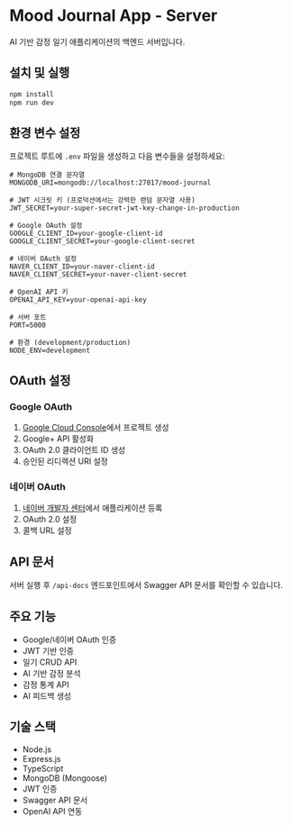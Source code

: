 # Mood Journal App - Server

AI 기반 감정 일기 애플리케이션의 백엔드 서버입니다.

## 설치 및 실행

```bash
npm install
npm run dev
```

## 환경 변수 설정

프로젝트 루트에 `.env` 파일을 생성하고 다음 변수들을 설정하세요:

```env
# MongoDB 연결 문자열
MONGODB_URI=mongodb://localhost:27017/mood-journal

# JWT 시크릿 키 (프로덕션에서는 강력한 랜덤 문자열 사용)
JWT_SECRET=your-super-secret-jwt-key-change-in-production

# Google OAuth 설정
GOOGLE_CLIENT_ID=your-google-client-id
GOOGLE_CLIENT_SECRET=your-google-client-secret

# 네이버 OAuth 설정
NAVER_CLIENT_ID=your-naver-client-id
NAVER_CLIENT_SECRET=your-naver-client-secret

# OpenAI API 키
OPENAI_API_KEY=your-openai-api-key

# 서버 포트
PORT=5000

# 환경 (development/production)
NODE_ENV=development
```

## OAuth 설정

### Google OAuth

1. [Google Cloud Console](https://console.cloud.google.com/)에서 프로젝트 생성
2. Google+ API 활성화
3. OAuth 2.0 클라이언트 ID 생성
4. 승인된 리디렉션 URI 설정

### 네이버 OAuth

1. [네이버 개발자 센터](https://developers.naver.com/)에서 애플리케이션 등록
2. OAuth 2.0 설정
3. 콜백 URL 설정

## API 문서

서버 실행 후 `/api-docs` 엔드포인트에서 Swagger API 문서를 확인할 수 있습니다.

## 주요 기능

- Google/네이버 OAuth 인증
- JWT 기반 인증
- 일기 CRUD API
- AI 기반 감정 분석
- 감정 통계 API
- AI 피드백 생성

## 기술 스택

- Node.js
- Express.js
- TypeScript
- MongoDB (Mongoose)
- JWT 인증
- Swagger API 문서
- OpenAI API 연동
